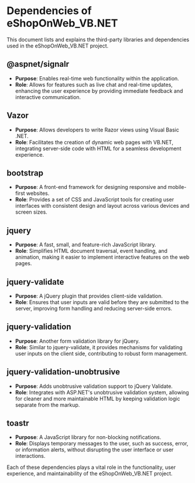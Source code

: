 # Dependencies of eShopOnWeb_VB.NET

This document lists and explains the third-party libraries and dependencies used in the eShopOnWeb_VB.NET project.

## @aspnet/signalr
- **Purpose**: Enables real-time web functionality within the application.
- **Role**: Allows for features such as live chat and real-time updates, enhancing the user experience by providing immediate feedback and interactive communication.

## Vazor
- **Purpose**: Allows developers to write Razor views using Visual Basic .NET.
- **Role**: Facilitates the creation of dynamic web pages with VB.NET, integrating server-side code with HTML for a seamless development experience.

## bootstrap
- **Purpose**: A front-end framework for designing responsive and mobile-first websites.
- **Role**: Provides a set of CSS and JavaScript tools for creating user interfaces with consistent design and layout across various devices and screen sizes.

## jquery
- **Purpose**: A fast, small, and feature-rich JavaScript library.
- **Role**: Simplifies HTML document traversal, event handling, and animation, making it easier to implement interactive features on the web pages.

## jquery-validate
- **Purpose**: A jQuery plugin that provides client-side validation.
- **Role**: Ensures that user inputs are valid before they are submitted to the server, improving form handling and reducing server-side errors.

## jquery-validation
- **Purpose**: Another form validation library for jQuery.
- **Role**: Similar to jquery-validate, it provides mechanisms for validating user inputs on the client side, contributing to robust form management.

## jquery-validation-unobtrusive
- **Purpose**: Adds unobtrusive validation support to jQuery Validate.
- **Role**: Integrates with ASP.NET's unobtrusive validation system, allowing for cleaner and more maintainable HTML by keeping validation logic separate from the markup.

## toastr
- **Purpose**: A JavaScript library for non-blocking notifications.
- **Role**: Displays temporary messages to the user, such as success, error, or information alerts, without disrupting the user interface or user interactions.

Each of these dependencies plays a vital role in the functionality, user experience, and maintainability of the eShopOnWeb_VB.NET project.
